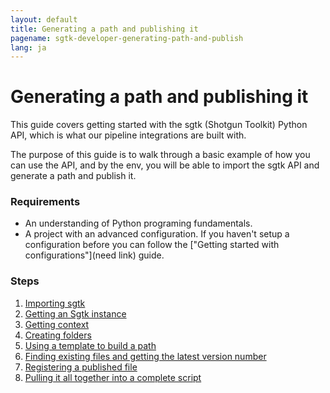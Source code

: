 ```yaml
---
layout: default
title: Generating a path and publishing it
pagename: sgtk-developer-generating-path-and-publish
lang: ja
---
```


# Generating a path and publishing it

This guide covers getting started with the sgtk (Shotgun Toolkit) Python API, 
which is what our pipeline integrations are built with.

The purpose of this guide is to walk through a basic example of how you can use the API, and 
by the env, you will be able to import the sgtk API and generate a path and publish it.

### Requirements

- An understanding of Python programing fundamentals. 
- A project with an advanced configuration. If you haven't setup a configuration before you can follow the ["Getting started with configurations"](need link) guide.

### Steps

1. [Importing sgtk](./part-1-importing-sgtk.md)
2. [Getting an Sgtk instance](./part-2-getting-sgtk-instance.md)
3. [Getting context](./part-3-getting-context.md)
4. [Creating folders](./part-4-creating-folders.md)
5. [Using a template to build a path](./part-5-build-a-path.md)
6. [Finding existing files and getting the latest version number](./part-6-find-latest-version.md)
7. [Registering a published file](./part-7-registering-publish.md)
8. [Pulling it all together into a complete script](part-8-generating-path-and-publish-complete-script.md)